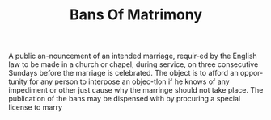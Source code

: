 ---
title: Bans Of Matrimony
permalink: "/definitions/bans-of-matrimony.html"
body: A public an-nouncement of an intended marriage, requir-ed by the English law
  to be made in a church or chapel, during service, on three consecutive Sundays before
  the marriage is celebrated. The object is to afford an oppor-tunity for any person
  to interpose an objec-tlon if he knows of any impediment or other just cause why
  the marringe should not take place. The publication of the bans may be dispensed
  with by procuring a special license to marry
published_at: '2018-07-07'
layout: post
---